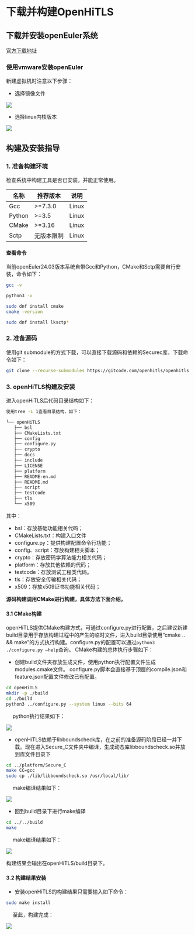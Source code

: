 # 下载并构建OpenHiTLS

## 下载并安装openEuler系统
[官方下载地址](https://www.openeuler.org/zh/download/?version=openEuler%2024.03%20LTS)
### 使用vmware安装openEuler
新建虚拟机时注意以下步骤：
- 选择镜像文件

![](../.vuepress/public/新建虚拟机1.png)
- 选择linux内核版本

![](../.vuepress/public/新建虚拟机2.png)

## 构建及安装指导
### 1. 准备构建环境
检查系统中构建工具是否已安装，并能正常使用。

| **名称** | **推荐版本** | **说明** |
| --- | --- | --- |
| Gcc | >=7.3.0 | Linux |
| Python | >=3.5 | Linux |
| CMake | >=3.16 | Linux |
| Sctp | 无版本限制 | Linux |
#### 查看命令
当前openEuler24.03版本系统自带Gcc和Python，CMake和Sctp需要自行安装，命令如下：
```sh
gcc -v

python3 -v

sudo dnf install cmake
cmake -version

sudo dnf install lksctp*
```
### 2. 准备源码

使用git submodule的方式下载，可以直接下载源码和依赖的Securec库，下载命令如下：

```sh
git clone --recurse-submodules https://gitcode.com/openhitls/openhitls.git
```

### 3. openHiTLS构建及安装
进入openHiTLS后代码目录结构如下：

```sh
使用tree -L 1查看目录结构，如下：

└── openHiTLS
   ├── bsl
   ├── CMakeLists.txt
   ├── config
   ├── configure.py
   ├── crypto
   ├── docs
   ├── include
   ├── LICENSE
   ├── platform
   ├── README-en.md
   ├── README.md
   ├── script
   ├── testcode
   ├── tls
   └── x509
```

其中：

+ bsl：存放基础功能相关代码；
+ CMakeLists.txt：构建入口文件
+ configure.py：提供构建配置命令行功能；
+ config、script：存放构建相关脚本；
+ crypto：存放密码学算法能力相关代码；
+ platform：存放其他依赖的代码；
+ testcode：存放测试工程类代码。
+ tls：存放安全传输相关代码；
+ x509：存放x509证书功能相关代码；

**源码构建调用CMake进行构建，具体方法下面介绍。**

#### 3.1 CMake构建
openHiTLS提供CMake构建方式，可通过configure.py进行配置，之后建议新建build目录用于存放构建过程中的产生的临时文件，进入build目录使用“cmake .. && make”的方式执行构建。configure.py的配置可以通过`python3 ./configure.py –help`查询。
CMake构建的总体执行步骤如下：
- 创建build文件夹存放生成文件，使用python执行配置文件生成modules.cmake文件。
configure.py脚本会直接基于顶层的compile.json和feature.json配置文件修改已有配置。
```sh
cd openHiTLS
mkdir -p ./build
cd ./build
python3 ../configure.py --system linux --bits 64
```
&emsp; python执行结果如下：

![](../.vuepress/public/python编译.png)

- openHiTLS依赖于libboundscheck库，在之前的准备源码阶段已经一并下载。现在进入Secure_C文件夹中编译，生成动态库libboundscheck.so并放到库文件目录下

```sh
cd ../platform/Secure_C
make CC=gcc
sudo cp ./lib/libboundscheck.so /usr/local/lib/
```
&emsp; make编译结果如下：

![](../.vuepress/public/makeCC=gcc.png)

- 回到build目录下进行make编译
```sh
cd ../../build
make
```
&emsp; make编译结果如下：

![](../.vuepress/public/make成功.png)


构建结果会输出在openHiTLS/build目录下。


#### 3.2 构建结果安装
- 安装openHiTLS的构建结果只需要输入如下命令：

```sh
sudo make install
```
&emsp; 至此，构建完成：

![](../.vuepress/public/makeinstall.png)








